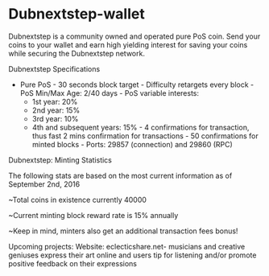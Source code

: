 # Dubnextstep-wallet
Dubnextstep is a community owned and operated pure PoS coin. 
Send your coins to your wallet and earn high yielding interest for saving your coins while securing the Dubnextstep network. 


Dubnextstep Specifications

   - Pure PoS
    - 30 seconds block target
    - Difficulty retargets every block
    - PoS Min/Max Age: 2/40 days
    - PoS variable interests:
        - 1st year: 20%
        - 2nd year: 15%
        - 3rd year: 10%
        - 4th and subsequent years: 15%
    - 4 confirmations for transaction, thus fast 2 mins confirmation for transactions
    - 50 confirmations for minted blocks
    - Ports: 29857 (connection) and 29860 (RPC)

Dubnextstep: Minting Statistics

The following stats are based on the most current information as of September 2nd, 2016

~Total coins in existence currently 40000

~Current minting block reward rate is 15% annually

~Keep in mind, minters also get an additional transaction fees bonus!

Upcoming projects: 
Website: 
eclecticshare.net- musicians and creative geniuses express their art online and users tip for listening and/or promote positive feedback on their expressions
